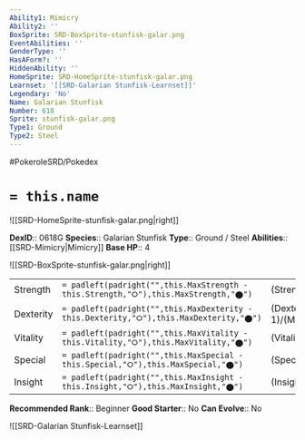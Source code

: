 ```yaml
---
Ability1: Mimicry
Ability2: ''
BoxSprite: SRD-BoxSprite-stunfisk-galar.png
EventAbilities: ''
GenderType: ''
HasAForm?: ''
HiddenAbility: ''
HomeSprite: SRD-HomeSprite-stunfisk-galar.png
Learnset: '[[SRD-Galarian Stunfisk-Learnset]]'
Legendary: 'No'
Name: Galarian Stunfisk
Number: 618
Sprite: stunfisk-galar.png
Type1: Ground
Type2: Steel
---
```


#PokeroleSRD/Pokedex

# `= this.name`

![[SRD-HomeSprite-stunfisk-galar.png|right]]

**DexID**:: 0618G
**Species**:: Galarian Stunfisk
**Type**:: Ground / Steel
**Abilities**:: [[SRD-Mimicry|Mimicry]]
**Base HP**:: 4

![[SRD-BoxSprite-stunfisk-galar.png|right]]

|           |                                                                                        |                                          |
| --------- | -------------------------------------------------------------------------------------- | ---------------------------------------- |
| Strength  | `= padleft(padright("",this.MaxStrength - this.Strength,"⭘"),this.MaxStrength,"⬤")`    | (Strength::2)/(MaxStrength::5)   |
| Dexterity | `= padleft(padright("",this.MaxDexterity - this.Dexterity,"⭘"),this.MaxDexterity,"⬤")` | (Dexterity:: 1)/(MaxDexterity::3) |
| Vitality  | `= padleft(padright("",this.MaxVitality - this.Vitality,"⭘"),this.MaxVitality,"⬤")`    | (Vitality::3)/(MaxVitality::6)   |
| Special   | `= padleft(padright("",this.MaxSpecial - this.Special,"⭘"),this.MaxSpecial,"⬤")`       | (Special::2)/(MaxSpecial::4)     |
| Insight   | `= padleft(padright("",this.MaxInsight - this.Insight,"⭘"),this.MaxInsight,"⬤")`       | (Insight::2)/(MaxInsight::5)     |

**Recommended Rank**:: Beginner
**Good Starter**:: No
**Can Evolve**:: No

![[SRD-Galarian Stunfisk-Learnset]]